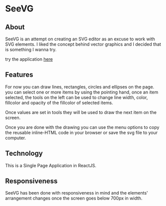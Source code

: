# SeeVG

## About

SeeVG is an attempt on creating an SVG editor as an excuse to work with SVG elements. I liked the concept behind vector graphics and I decided that is something I wanna try.

try the application [here](https://alphacarinae.github.io/SeeVG/#/)

## Features

For now you can draw lines, rectangles, circles and ellipses on the page.
you can select one or more items by using the pointing hand, once an item selected, the tools on the left can be used to change line width, color, fillcolor and opacity of the fillcolor of selected items.

Once values are set in tools they will be used to draw the next item on the screen.

Once you are done with the drawing you can use the menu options to copy the reusable inline-HTML code in your browser or save the svg file to your computer.


## Technology

This is a Single Page Application in ReactJS. 


## Responsiveness

SeeVG has been done with responsiveness in mind and the elements' arrangement changes once the screen goes below 700px in width.
